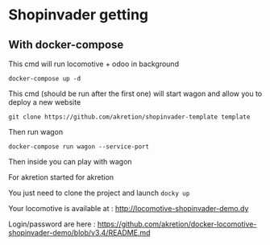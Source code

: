 # Shopinvader getting


## With docker-compose

This cmd will run locomotive + odoo in background

```
docker-compose up -d
```


This cmd (should be run after the first one) will start wagon and allow you to deploy a new website

```
git clone https://github.com/akretion/shopinvader-template template
```

Then run wagon

```
docker-compose run wagon --service-port
```

Then inside you can play with wagon

















For akretion started for akretion

You just need to clone the project and launch `docky up`

Your locomotive is available at : http://locomotive-shopinvader-demo.dy

Login/password are here : https://github.com/akretion/docker-locomotive-shopinvader-demo/blob/v3.4/README.md
